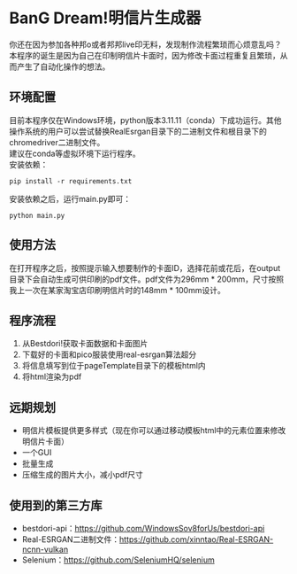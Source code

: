 # BanG Dream!明信片生成器
你还在因为参加各种邦o或者邦邦live印无料，发现制作流程繁琐而心烦意乱吗？<br>
本程序的诞生是因为自己在印制明信片卡面时，因为修改卡面过程重复且繁琐，从而产生了自动化操作的想法。

## 环境配置
目前本程序仅在Windows环境，python版本3.11.11（conda）下成功运行。其他操作系统的用户可以尝试替换RealEsrgan目录下的二进制文件和根目录下的chromedriver二进制文件。<br>
建议在conda等虚拟环境下运行程序。<br>
安装依赖：
```
pip install -r requirements.txt
```
安装依赖之后，运行main.py即可：
```
python main.py
```

## 使用方法
在打开程序之后，按照提示输入想要制作的卡面ID，选择花前或花后，在output目录下会自动生成可供印刷的pdf文件。pdf文件为296mm * 200mm，尺寸按照我上一次在某家淘宝店印刷明信片时的148mm * 100mm设计。

## 程序流程
1. 从Bestdori!获取卡面数据和卡面图片
2. 下载好的卡面和pico服装使用real-esrgan算法超分
3. 将信息填写到位于pageTemplate目录下的模板html内
4. 将html渲染为pdf

## 远期规划
- 明信片模板提供更多样式（现在你可以通过移动模板html中的元素位置来修改明信片卡面）
- 一个GUI
- 批量生成
- 压缩生成的图片大小，减小pdf尺寸

## 使用到的第三方库
- bestdori-api：https://github.com/WindowsSov8forUs/bestdori-api
- Real-ESRGAN二进制文件：https://github.com/xinntao/Real-ESRGAN-ncnn-vulkan
- Selenium：https://github.com/SeleniumHQ/selenium